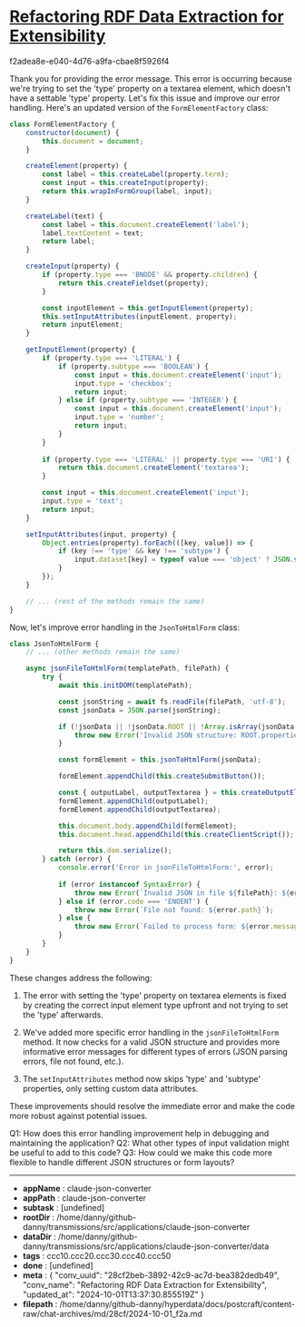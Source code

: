 # [Refactoring RDF Data Extraction for Extensibility](https://claude.ai/chat/28cf2beb-3892-42c9-ac7d-bea382dedb49)

f2adea8e-e040-4d76-a9fa-cbae8f5926f4

 Thank you for providing the error message. This error is occurring because we're trying to set the 'type' property on a textarea element, which doesn't have a settable 'type' property. Let's fix this issue and improve our error handling. Here's an updated version of the `FormElementFactory` class:

```javascript
class FormElementFactory {
    constructor(document) {
        this.document = document;
    }

    createElement(property) {
        const label = this.createLabel(property.term);
        const input = this.createInput(property);
        return this.wrapInFormGroup(label, input);
    }

    createLabel(text) {
        const label = this.document.createElement('label');
        label.textContent = text;
        return label;
    }

    createInput(property) {
        if (property.type === 'BNODE' && property.children) {
            return this.createFieldset(property);
        }

        const inputElement = this.getInputElement(property);
        this.setInputAttributes(inputElement, property);
        return inputElement;
    }

    getInputElement(property) {
        if (property.type === 'LITERAL') {
            if (property.subtype === 'BOOLEAN') {
                const input = this.document.createElement('input');
                input.type = 'checkbox';
                return input;
            } else if (property.subtype === 'INTEGER') {
                const input = this.document.createElement('input');
                input.type = 'number';
                return input;
            }
        }
        
        if (property.type === 'LITERAL' || property.type === 'URI') {
            return this.document.createElement('textarea');
        }

        const input = this.document.createElement('input');
        input.type = 'text';
        return input;
    }

    setInputAttributes(input, property) {
        Object.entries(property).forEach(([key, value]) => {
            if (key !== 'type' && key !== 'subtype') {
                input.dataset[key] = typeof value === 'object' ? JSON.stringify(value) : value;
            }
        });
    }

    // ... (rest of the methods remain the same)
}
```

Now, let's improve error handling in the `JsonToHtmlForm` class:

```javascript
class JsonToHtmlForm {
    // ... (other methods remain the same)

    async jsonFileToHtmlForm(templatePath, filePath) {
        try {
            await this.initDOM(templatePath);

            const jsonString = await fs.readFile(filePath, 'utf-8');
            const jsonData = JSON.parse(jsonString);

            if (!jsonData || !jsonData.ROOT || !Array.isArray(jsonData.ROOT.properties)) {
                throw new Error('Invalid JSON structure: ROOT.properties array is missing');
            }

            const formElement = this.jsonToHtmlForm(jsonData);

            formElement.appendChild(this.createSubmitButton());

            const { outputLabel, outputTextarea } = this.createOutputElements();
            formElement.appendChild(outputLabel);
            formElement.appendChild(outputTextarea);

            this.document.body.appendChild(formElement);
            this.document.head.appendChild(this.createClientScript());

            return this.dom.serialize();
        } catch (error) {
            console.error('Error in jsonFileToHtmlForm:', error);
            
            if (error instanceof SyntaxError) {
                throw new Error(`Invalid JSON in file ${filePath}: ${error.message}`);
            } else if (error.code === 'ENOENT') {
                throw new Error(`File not found: ${error.path}`);
            } else {
                throw new Error(`Failed to process form: ${error.message}`);
            }
        }
    }
}
```

These changes address the following:

1. The error with setting the 'type' property on textarea elements is fixed by creating the correct input element type upfront and not trying to set the 'type' afterwards.

2. We've added more specific error handling in the `jsonFileToHtmlForm` method. It now checks for a valid JSON structure and provides more informative error messages for different types of errors (JSON parsing errors, file not found, etc.).

3. The `setInputAttributes` method now skips 'type' and 'subtype' properties, only setting custom data attributes.

These improvements should resolve the immediate error and make the code more robust against potential issues.

Q1: How does this error handling improvement help in debugging and maintaining the application?
Q2: What other types of input validation might be useful to add to this code?
Q3: How could we make this code more flexible to handle different JSON structures or form layouts?

---

* **appName** : claude-json-converter
* **appPath** : claude-json-converter
* **subtask** : [undefined]
* **rootDir** : /home/danny/github-danny/transmissions/src/applications/claude-json-converter
* **dataDir** : /home/danny/github-danny/transmissions/src/applications/claude-json-converter/data
* **tags** : ccc10.ccc20.ccc30.ccc40.ccc50
* **done** : [undefined]
* **meta** : {
  "conv_uuid": "28cf2beb-3892-42c9-ac7d-bea382dedb49",
  "conv_name": "Refactoring RDF Data Extraction for Extensibility",
  "updated_at": "2024-10-01T13:37:30.855519Z"
}
* **filepath** : /home/danny/github-danny/hyperdata/docs/postcraft/content-raw/chat-archives/md/28cf/2024-10-01_f2a.md